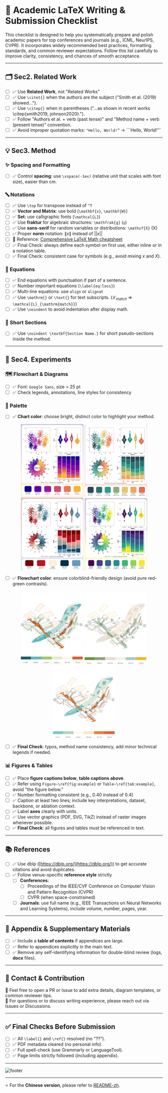 # 📄 Academic LaTeX Writing & Submission Checklist

This checklist is designed to help you systematically prepare and polish academic papers for top conferences and journals (e.g., ICML, NeurIPS, CVPR). It incorporates widely recommended best practices, formatting standards, and common reviewer expectations. Follow this list carefully to improve clarity, consistency, and chances of smooth acceptance.

---

## 🗂️ Sec2. Related Work

- [ ] ✅ Use **Related Work**, not "Related Works"
- [ ] ✅ Use `\citet{}` when the authors are the subject ("Smith et al. (2019) showed…").
- [ ] ✅ Use `\citep{}` when in parentheses ("...as shown in recent works \citep{smith2019, johnson2020}.").
- [ ] ✅ Follow "Authors et al. + verb (past tense)" and "Method name + verb (present tense)" convention.
- [ ] ✅ Avoid improper quotation marks: `"Hello, World!”` → ```Hello, World!''`

---

## 💡 Sec3. Method

### ✨ Spacing and Formatting

- [ ] ✅ Control **spacing**: use `\vspace(-1ex)` (relative unit that scales with font size), easier than cm.

### 🔤 Notations

- [ ] ✅ Use `\top` for transpose instead of `^T`
- [ ] ✅ **Vector and Matrix**: use bold (`\mathbf{x}`, `\mathbf{W}`)
- [ ] ✅ **Set**: use calligraphic fonts (`\mathcal{L}`)
- [ ] ✅ Use **fraktur** for algebraic structures: `\mathfrak{g}` ($\mathfrak{g}$)
- [ ] ✅ Use **sans-serif** for random variables or distributions: `\mathsf{X}` ($\mathsf{X}$)
- [ ] ✅ Proper **norm** notation: $\| x \|$ instead of $||x||$
- [ ] 🔗 Reference: [Comprehensive LaTeX Math cheatsheet](https://zhuanlan.zhihu.com/p/522724800)
- [ ] ✅ Final Check: always define each symbol on first use, either inline or in a notation table.
- [ ] ✅ Final Check: consistent case for symbols (e.g., avoid mixing $x$ and $X$).

### 🧮 Equations

- [ ] ✅ End equations with punctuation if part of a sentence.
- [ ] ✅ Number important equations (`\label{eq:loss}`)
- [ ] ✅ Multi-line equations: use `align` or `alignat`
- [ ] ✅ Use `\mathrm{}` or `\text{}` for text subscripts. ($\mathcal{L}_{match}$ ⇒ `\mathcal{L}_{\mathrm{match}}`)
- [ ] ✅ Use `\noindent` to avoid indentation after display math.

### 📄 Short Sections

- [ ] ✅ Use `\noindent \textbf{Section Name.}` for short pseudo-sections inside the method.

---

## 🔬 Sec4. Experiments

### 🗺️ Flowchart & Diagrams

- [ ] ✅ Font: `Google Sans`, size > 25 pt
- [ ] ✅ Check legends, annotations, line styles for consistency

### 🎨 Palette

- [ ] ✅ **Chart color**: choose bright, distinct color to highlight your method.

<p align="center">
  <img src="image.png" alt="chart example 1" width="200"/>
  <img src="image%201.png" alt="chart example 2" width="200"/>
  <img src="image%202.png" alt="chart example 3" width="200"/>
  <img src="image%203.png" alt="chart example 4" width="200"/>
</p>

- [ ] ✅ **Flowchart color**: ensure colorblind-friendly design (avoid pure red-green contrasts).

<p align="center">
  <img src="image%204.png" alt="flowchart example 1" width="200"/>
  <img src="image%205.png" alt="flowchart example 2" width="200"/>
  <img src="image%206.png" alt="flowchart example 3" width="200"/>
</p>

- [ ] ✅ **Final Check**: typos, method name consistency, add minor technical legends if needed.

### 📊 Figures & Tables

- [ ] ✅ Place **figure captions below**, **table captions above**.
- [ ] ✅ Refer using `Figure~\ref{fig:example}` or `Table~\ref{tab:example}`, avoid "the figure below."
- [ ] ✅ Number formatting consistent (e.g., 0.40 instead of 0.4)
- [ ] ✅ Caption at least two lines; include key interpretations, dataset, backbone, or ablation context.
- [ ] ✅ Label **axes** clearly with units.
- [ ] ✅ Use vector graphics (PDF, SVG, TikZ) instead of raster images whenever possible.
- [ ] ✅ **Final Check**: all figures and tables must be referenced in text.

---

## 📚 References

- [ ] ✅ Use dblp ([https://dblp.org/](https://dblp.org/)) to get accurate citations and avoid duplicates.
- [ ] ✅ Follow venue-specific **reference style** strictly
    - [ ] **Conferences**:
        - [ ] Proceedings of the IEEE/CVF Conference on Computer Vision and Pattern Recognition (CVPR)
        - [ ] CVPR (when space-constrained)
    - [ ] **Journals**: use full name (e.g., IEEE Transactions on Neural Networks and Learning Systems), include volume, number, pages, year.

---

## 📂 Appendix & Supplementary Materials

- [ ] ✅ Include a **table of contents** if appendices are large.
- [ ] ✅ Refer to appendices explicitly in the main text.
- [ ] ✅ Remove any self-identifying information for double-blind review (logs, **docx** files).

---


## 💬 Contact & Contribution

🤝 Feel free to open a PR or Issue to add extra details, diagram templates, or common reviewer tips.  
📧 For questions or to discuss writing experience, please reach out via Issues or Discussions.

---

## ✅ Final Checks Before Submission

- [ ] ✅ All `\label{}` and `\ref{}` resolved (no "??").
- [ ] ✅ PDF metadata cleared (no personal info).
- [ ] ✅ Full spell-check (use Grammarly or LanguageTool).
- [ ] ✅ Page limits strictly followed (including appendix).

---

![footer](https://img.shields.io/badge/Good%20Luck%20%26%20Happy%20Writing-💪🎓-brightgreen?style=flat-square)

---

⭐ For the **Chinese version**, please refer to [README-zh](https://github.com/Luoyadan/Academic-LaTeX-Writing-Submission-Checklist-/blob/main/README-zh.md).
